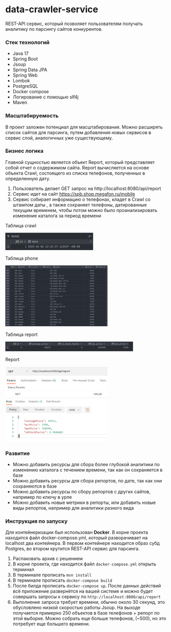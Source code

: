 # data-crawler-service
REST-API сервис, который позволяет пользователям получать аналитику по парсингу сайтов конкурентов.

### Стек технологий
- Java 17
- Spring Boot
- Jsoup
- Spring Data JPA
- Spring Web
- Lombok
- PostgreSQL
- Docker compose
- Логирование с помощью slf4j
- Maven

### Масштабируемость
В проект заложен потенциал для масштабирования. 
Можно расширять список сайтов для парсинга, путем добавления
новых сервисов в сервис слой, аналогичных уже существующему.

### Бизнес логика
Главной сущностью является объект Report, который представляет
собой отчет о содержимом сайта. Report вычисляется на основе объекта
Crawl, состоящего из списка телефонов, полученных в определенную дату.
1) Пользователь делает GET запрос на http://localhost:8080/api/report
2) Сервис идет на сайт https://spb.shop.megafon.ru/mobile
3) Сервис собирает информацию о телефонах, кладет в Crawl со штампом даты
, а также сохраняет телефоны, датированные текущим временем, чтобы
потом можно было проанализировать изменение каталога за период времени

Таблица crawl

<img src="screenshots/crawl.png" width="275">

Таблица phone

<img src="screenshots/phone.png" width="320">

Таблица report

<img src="screenshots/report.png" width="400" height="30">

Report 

<img src="screenshots/response.png" width="320">

### Развитие
- Можно добавить ресурсы для сбора более глубокой аналитики
по изменению каталога с течением времени, так как он сохраняется в базе
- Можно добавить ресурсы для сбора репортов, по дате, так как они сохраняются в базе
- Можно добавить ресурсы по сбору репортов с других сайтов, например по ключу
в урле
- Можно добавить новые метрики в репорты, или добавить новые виды репортов,
например для аналитики разного вида


### Инструкция по запуску 
Для контейнеризации был использован **Docker**.
В корне проекта находится файл docker-compose.yml,
который разворачивает на localhost два контейнера.
В первом контейнере находится образ субд Postgres,
во втором крутится REST-API сервис для парсинга.

1. Распаковать архив с решением
2. В корне проекта, где находится файл ```docker-compose.yml``` открыть терминал
3. В терминале прописать ```mvn install```
3. В терминале прописать ```docker-compose build```
4. После билда прописать ```docker-compose up```.
   После данных действий всё приложение развернётся на вашей системе и
   можно будет совершать запросы к сервису по ```http://localhost:8080/api/report```
5. Выполнение запроса требует времени, обычно около 30 секунд, это обусловлено
низкой скоростью работы Jsoup. На выходе получается примерно
250 объектов в базе телефонов + репорт по этой выборке. Можно собрать еще больше телефонов,
(~500), но это потребует еще большего времени.